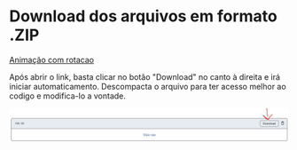 # Download dos arquivos em formato .ZIP
<a href="https://github.com/RangersonTI/Linguagem_WEB/blob/main/Projetos/Animacao%20com%20Rotacao.zip">Animação com rotacao</a>
<p>Após abrir o link, basta clicar no botão "Download" no canto à direita e irá iniciar automaticamento. Descompacta o arquivo para ter acesso melhor ao codigo e modifica-lo a vontade.</p>
<img src="https://raw.githubusercontent.com/RangersonTI/Linguagem_WEB/main/d.JPG">

